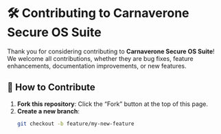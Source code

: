# 🛠️ **Contributing to Carnaverone Secure OS Suite**

Thank you for considering contributing to **Carnaverone Secure OS Suite**! We welcome all contributions, whether they are bug fixes, feature enhancements, documentation improvements, or new features.

## 🚀 **How to Contribute**

1. **Fork this repository**: Click the “Fork” button at the top of this page.
2. **Create a new branch**: 
   ```bash
   git checkout -b feature/my-new-feature
